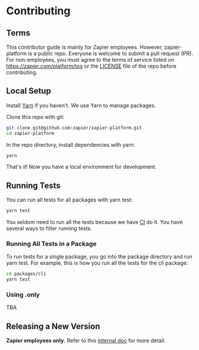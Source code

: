 # Contributing

## Terms

This contributor guide is mainly for Zapier employees. However, zapier-platform is a
public repo. Everyone is welcome to submit a pull request (PR). For non-employees, you
must agree to the terms of service listed on https://zapier.com/platform/tos or the
[LICENSE][license] file of the repo before contributing.

## Local Setup

Install [Yarn][yarn] if you haven't. We use Yarn to manage packages.

Clone this repo with git:

```bash
git clone git@github.com:zapier/zapier-platform.git
cd zapier-platform
```

In the repo directory, install dependencies with yarn:

```bash
yarn
```

That's it! Now you have a local environment for development.

## Running Tests

You can run all tests for all packages with yarn test:

```bash
yarn test
```

You seldom need to run all the tests because we have [CI][ci] do it. You have several ways to
filter running tests.

### Running All Tests in a Package

To run tests for a single package, you go into the package directory and run yarn test.
For example, this is how you run all the tests for the cli package:

```bash
cd packages/cli
yarn test
```

### Using .only

TBA

## Releasing a New Version

**Zapier employees only.** Refer to this [internal doc](https://coda.io/d/Team-Developer-Platform_di0MgBhlCWf/Releasing-a-New-zapier-platform-Version_su5eD#_luJIF) for more detail.


[license]: https://github.com/zapier/zapier-platform/blob/master/LICENSE
[yarn]: https://yarnpkg.com
[ci]: https://github.com/zapier/zapier-platform/actions/workflows/ci.yaml
